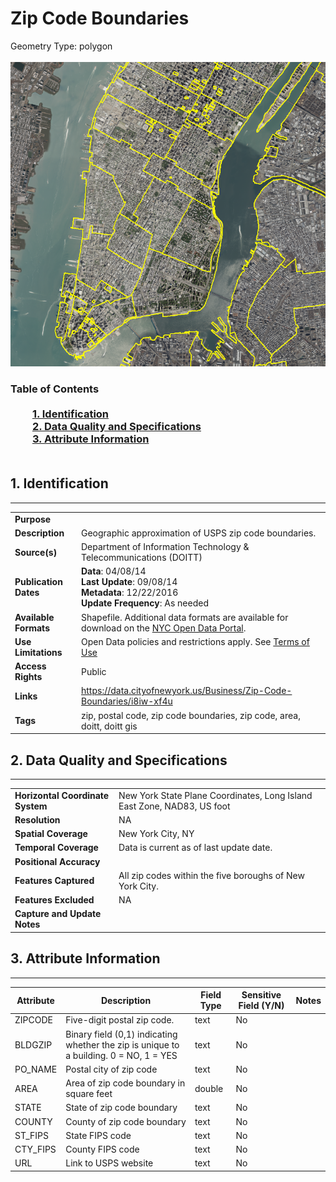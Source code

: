 # Zip Code Boundaries
Geometry Type: polygon<br><br>![image](https://github.com/CityOfNewYork/nyc-geo-metadata/blob/main/Images/ZipCodeBoundaries.PNG)

### Table of Contents<br><br>&nbsp;&nbsp;&nbsp;&nbsp;&nbsp;&nbsp;&nbsp;&nbsp;&nbsp;[**1. Identification**](#1-identification)<br>&nbsp;&nbsp;&nbsp;&nbsp;&nbsp;&nbsp;&nbsp;&nbsp;&nbsp;[**2. Data Quality and Specifications**](#2-data-quality-and-specifications)<br>&nbsp;&nbsp;&nbsp;&nbsp;&nbsp;&nbsp;&nbsp;&nbsp;&nbsp;[**3. Attribute Information**](#3-attribute-information)<br><br>
## 1. Identification
---------------------------------------------
|     |     |
| --- | --- |
**Purpose** |
**Description** |Geographic approximation of USPS zip code boundaries. 
**Source(s)** |Department of Information Technology & Telecommunications (DOITT)
**Publication Dates** |**Data**: 04/08/14<br>**Last Update**: 09/08/14<br>**Metadata**: 12/22/2016<br>**Update Frequency**: As needed
**Available Formats** |Shapefile. Additional data formats are available for download on the [NYC Open Data Portal](https://data.cityofnewyork.us/Business/Zip-Code-Boundaries/i8iw-xf4u).
**Use Limitations** |Open Data policies and restrictions apply. See [Terms of Use](http://www.nyc.gov/html/data/terms.html)
**Access Rights** |Public
**Links** |https://data.cityofnewyork.us/Business/Zip-Code-Boundaries/i8iw-xf4u
**Tags** |zip, postal code, zip code boundaries, zip code, area, doitt, doitt gis
## 2. Data Quality and Specifications
---------------------------------------------
|     |     |
| --- | --- |
**Horizontal Coordinate System** |New York State Plane Coordinates, Long Island East Zone, NAD83, US foot
**Resolution** |NA
**Spatial Coverage** |New York City, NY
**Temporal Coverage** |Data is current as of last update date.
**Positional Accuracy** |
**Features Captured** |All zip codes within the five boroughs of New York City. 
**Features Excluded** |NA
**Capture and Update Notes** |
## 3. Attribute Information
---------------------------------------------
| Attribute | Description | Field Type | Sensitive Field (Y/N) | Notes| 
|------------ | ------------- | -------- | ----------- | ----------|
| ZIPCODE | Five-digit postal zip code. | text | No
| BLDGZIP | Binary field (0,1) indicating whether the zip is unique to a building. 0 = NO, 1 = YES | text | No
| PO_NAME | Postal city of zip code | text | No
| AREA | Area of zip code boundary in square feet | double | No
| STATE | State of zip code boundary | text | No
| COUNTY | County of zip code boundary | text | No
| ST_FIPS | State FIPS code | text | No
| CTY_FIPS | County FIPS code | text | No
| URL | Link to USPS website | text | No
